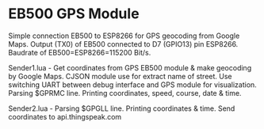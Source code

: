 EB500 GPS Module
================

Simple connection EB500 to ESP8266 for GPS geocoding from Google Maps. Output (TX0) of EB500 connected to D7 (GPIO13) pin ESP8266. Baudrate of EB500=ESP8266=115200 Bit/s.

Sender1.lua - Get coordinates from GPS EB500 module & make geocoding by Google Maps. CJSON module use for extract name of street. Use switching UART between debug interface and GPS module for visualization. Parsing $GPRMC line. Printing coordinates, speed, course, date & time. 

Sender2.lua - Parsing $GPGLL line. Printing coordinates & time. Send coordinates to api.thingspeak.com
